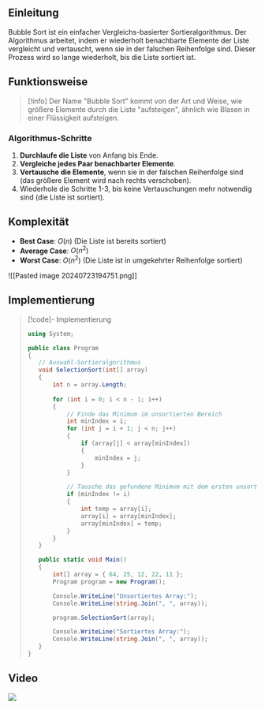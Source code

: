 ## Einleitung

Bubble Sort ist ein einfacher Vergleichs-basierter Sortieralgorithmus. Der Algorithmus arbeitet, indem er wiederholt benachbarte Elemente der Liste vergleicht und vertauscht, wenn sie in der falschen Reihenfolge sind. Dieser Prozess wird so lange wiederholt, bis die Liste sortiert ist.

## Funktionsweise

> [!info] 
> Der Name "Bubble Sort" kommt von der Art und Weise, wie größere Elemente durch die Liste "aufsteigen", ähnlich wie Blasen in einer Flüssigkeit aufsteigen.

### Algorithmus-Schritte

1. **Durchlaufe die Liste** von Anfang bis Ende.
2. **Vergleiche jedes Paar benachbarter Elemente**.
3. **Vertausche die Elemente**, wenn sie in der falschen Reihenfolge sind (das größere Element wird nach rechts verschoben).
4. Wiederhole die Schritte 1-3, bis keine Vertauschungen mehr notwendig sind (die Liste ist sortiert).

## Komplexität
- **Best Case**: $O(n)$ (Die Liste ist bereits sortiert)
- **Average Case**: $O(n^2)$
- **Worst Case**: $O(n^2)$ (Die Liste ist in umgekehrter Reihenfolge sortiert)

![[Pasted image 20240723194751.png]]

## Implementierung
> [!code]- Implementierung
> ```csharp
>using System;
>
>public class Program
>{
>    // Auswahl-Sortieralgorithmus
>    void SelectionSort(int[] array)
>    {
>        int n = array.Length;
>        
>        for (int i = 0; i < n - 1; i++)
>        {
>            // Finde das Minimum im unsortierten Bereich
>            int minIndex = i;
>            for (int j = i + 1; j < n; j++)
>            {
>                if (array[j] < array[minIndex])
>                {
>                    minIndex = j;
>                }
>            }
>
>            // Tausche das gefundene Minimum mit dem ersten unsortierten Element
>            if (minIndex != i)
>            {
>                int temp = array[i];
>                array[i] = array[minIndex];
>                array[minIndex] = temp;
>            }
>        }
>    }
>
>    public static void Main()
>    {
>        int[] array = { 64, 25, 12, 22, 11 };
>        Program program = new Program();
>
>        Console.WriteLine("Unsortiertes Array:");
>        Console.WriteLine(string.Join(", ", array));
>
>        program.SelectionSort(array);
>
>        Console.WriteLine("Sortiertes Array:");
>        Console.WriteLine(string.Join(", ", array));
>    }
>}
>```



## Video
![](https://www.youtube.com/watch?v=Cq7SMsQBEUw&list=PLZh3kxyHrVp_AcOanN_jpuQbcMVdXbqei&t=1s)